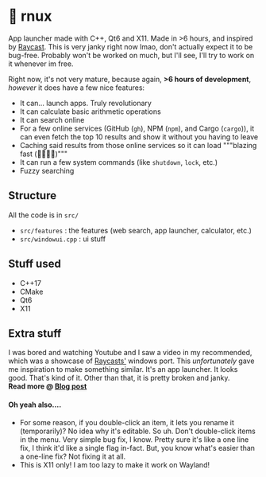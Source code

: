 # 🚀 rnux
App launcher made with C++, Qt6 and X11. Made in >6 hours, and inspired by [Raycast](https://raycast.com).
This is very janky right now lmao, don't actually expect it to be bug-free. Probably won't be worked on much, but I'll see, I'll try to work on it whenever im free.

Right now, it's not very mature, because again, **>6 hours of development**, *however* it does have a few nice features:

- It can... launch apps. Truly revolutionary
- It can calculate basic arithmetic operations
- It can search online
- For a few online services (GitHub (`gh`), NPM (`npm`), and Cargo (`cargo`)), it can even fetch the top 10 results and show it without you having to leave
- Caching said results from those online services so it can load """blazing fast (🚀🚀🤯🔫)"""
- It can run a few system commands (like `shutdown`, `lock`, etc.)
- Fuzzy searching

## Structure
All the code is in `src/`
- `src/features` : the features (web search, app launcher, calculator, etc.)
- `src/windowui.cpp` : ui stuff

## Stuff used
- C++17
- CMake
- Qt6
- X11

## Extra stuff
I was bored and watching Youtube and I saw a video in my recommended, which was a showcase of [Raycasts'](https://www.raycast.com/) windows port. This *unfortunately* gave me inspiration to make something similar.
It's an app launcher. It looks good. That's kind of it. Other than that, it is pretty broken and janky.\
**Read more @ [Blog post](https://unium.in/blog/05-7-2025.html)**

#### Oh yeah also....
- For some reason, if you double-click an item, it lets you rename it (temporarily)? No idea why it's editable. So uh. Don't double-click items in the menu. Very simple bug fix, I know. Pretty sure it's like a one line fix, I think it'd like a single flag in-fact. But, you know what's easier than a one-line fix? Not fixing it at all.
- This is X11 only! I am too lazy to make it work on Wayland!